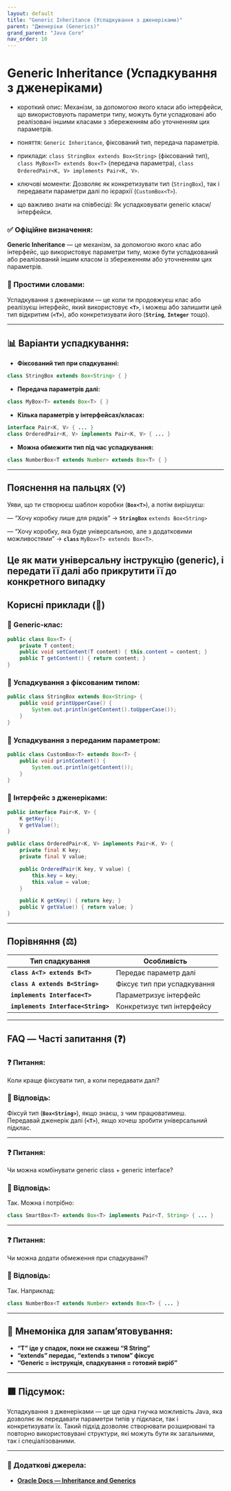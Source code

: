 ```yaml
---
layout: default
title: "Generic Inheritance (Успадкування з дженеріками)"
parent: "Дженеріки (Generics)"
grand_parent: "Java Core"
nav_order: 10
---
```


# Generic Inheritance (Успадкування з дженеріками)

* короткий опис: Механізм, за допомогою якого класи або інтерфейси, що використовують параметри типу, можуть бути успадковані або реалізовані іншими класами з збереженням або уточненням цих параметрів.

* поняття: `Generic Inheritance`, фіксований тип, передача параметрів.

* приклади: `class StringBox extends Box<String>` (фіксований тип), `class MyBox<T> extends Box<T>` (передача параметра), `class OrderedPair<K, V> implements Pair<K, V>`.

* ключові моменти: Дозволяє як конкретизувати тип (`StringBox`), так і передавати параметри далі по ієрархії (`CustomBox<T>`).

* що важливо знати на співбесіді: Як успадковувати generic класи/інтерфейси.

### **✅ Офіційне визначення:**

**Generic Inheritance** — це механізм, за допомогою якого клас або інтерфейс, що використовує параметри типу, може бути успадкований або реалізований іншим класом із збереженням або уточненням цих параметрів.

### **🧠 Простими словами:**

Успадкування з дженеріками — це коли ти продовжуєш клас або реалізуєш інтерфейс, який використовує **`<T>`**, і можеш або залишити цей тип відкритим (**`<T>`**), або конкретизувати його (**`String`**, **`Integer`** тощо).

---

## **📊 Варіанти успадкування:**

* **Фіксований тип при спадкуванні:**

```java
class StringBox extends Box<String> { }
```

* **Передача параметрів далі:**

```java
class MyBox<T> extends Box<T> { }
```

* **Кілька параметрів у інтерфейсах/класах:**

```java
interface Pair<K, V> { ... }
class OrderedPair<K, V> implements Pair<K, V> { ... }
```

* **Можна обмежити тип під час успадкування:**

```java
class NumberBox<T extends Number> extends Box<T> { }
```

---

## **Пояснення на пальцях (💡)**

Уяви, що ти створюєш шаблон коробки (**`Box<T>`**), а потім вирішуєш:

— “Хочу коробку лише для рядків” -> **`StringBox`** `extends Box<String>`

— “Хочу коробку, яка буде універсальною, але з додатковими можливостями” -> **`class`** `MyBox<T> extends Box<T>`.

Це як мати універсальну інструкцію (generic), і передати її далі або прикрутити її до конкретного випадку
---

## **Корисні приклади (🧪)**

### **🔸 Generic-клас:**

```java
public class Box<T> {
    private T content;
    public void setContent(T content) { this.content = content; }
    public T getContent() { return content; }
}
```

### **🔸 Успадкування з фіксованим типом:**

```java
public class StringBox extends Box<String> {
    public void printUpperCase() {
        System.out.println(getContent().toUpperCase());
    }
}
```

### **🔸 Успадкування з переданим параметром:**

```java
public class CustomBox<T> extends Box<T> {
    public void printContent() {
        System.out.println(getContent());
    }
}
```

### **🔸 Інтерфейс з дженеріками:**

```java
public interface Pair<K, V> {
    K getKey();
    V getValue();
}

public class OrderedPair<K, V> implements Pair<K, V> {
    private final K key;
    private final V value;

    public OrderedPair(K key, V value) {
        this.key = key;
        this.value = value;
    }

    public K getKey() { return key; }
    public V getValue() { return value; }
}
```

---

## **Порівняння (⚖️)**

| Тип спадкування | Особливість |
| ----- | ----- |
| **`class A<T> extends B<T>`** | Передає параметр далі |
| **`class A extends B<String>`** | Фіксує тип при успадкування |
| **`implements Interface<T>`** | Параметризує інтерфейс |
| **`implements Interface<String>`** | Конкретизує тип інтерфейсу |

---

## **FAQ — Часті запитання (❓)**

### **❓ Питання:**

 Коли краще фіксувати тип, а коли передавати далі?

### **💬 Відповідь:**

Фіксуй тип (**`Box<String>`**), якщо знаєш, з чим працюватимеш.  
Передавай дженерік далі (**`<T>`**), якщо хочеш зробити універсальний підклас.

---

### **❓ Питання:**

 Чи можна комбінувати generic class \+ generic interface?

### **💬 Відповідь:**

Так. Можна і потрібно:

```java
class SmartBox<T> extends Box<T> implements Pair<T, String> { ... }
```

---

### **❓ Питання:**

 Чи можна додати обмеження при спадкуванні?

### **💬 Відповідь:**

Так. Наприклад:

```java
class NumberBox<T extends Number> extends Box<T> { ... }
```

---

## **🧠 Мнемоніка для запам’ятовування:**

* **“T” іде у спадок, поки не скажеш “Я String”**
* **“extends” передає, “extends з типом” фіксує**
* **“Generic \= інструкція, спадкування \= готовий виріб”**

---

## **🟩 Підсумок:**

Успадкування з дженеріками — це ще одна гнучка можливість Java, яка дозволяє як передавати параметри типів у підкласи, так і конкретизувати їх. Такий підхід дозволяє створювати розширювані та повторно використовувані структури, які можуть бути як загальними, так і спеціалізованими.

---

### **🔗 Додаткові джерела:**

* [**Oracle Docs — Inheritance and Generics**](https://docs.oracle.com/javase/tutorial/java/generics/inheritance.html)
